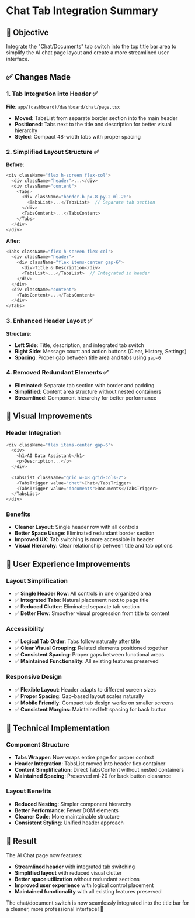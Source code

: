 # Chat Tab Integration Summary

## 🎯 Objective
Integrate the "Chat/Documents" tab switch into the top title bar area to simplify the AI chat page layout and create a more streamlined user interface.

## ✅ Changes Made

### 1. **Tab Integration into Header** ✅
**File**: `app/(dashboard)/dashboard/chat/page.tsx`
- **Moved**: TabsList from separate border section into the main header
- **Positioned**: Tabs next to the title and description for better visual hierarchy
- **Styled**: Compact 48-width tabs with proper spacing

### 2. **Simplified Layout Structure** ✅
**Before**: 
```typescript
<div className="flex h-screen flex-col">
  <div className="header">...</div>
  <div className="content">
    <Tabs>
      <div className="border-b px-8 py-2 ml-20">
        <TabsList>...</TabsList>  // Separate tab section
      </div>
      <TabsContent>...</TabsContent>
    </Tabs>
  </div>
</div>
```

**After**:
```typescript
<Tabs className="flex h-screen flex-col">
  <div className="header">
    <div className="flex items-center gap-6">
      <div>Title & Description</div>
      <TabsList>...</TabsList>  // Integrated in header
    </div>
  </div>
  <div className="content">
    <TabsContent>...</TabsContent>
  </div>
</Tabs>
```

### 3. **Enhanced Header Layout** ✅
**Structure**:
- **Left Side**: Title, description, and integrated tab switch
- **Right Side**: Message count and action buttons (Clear, History, Settings)
- **Spacing**: Proper gap between title area and tabs using `gap-6`

### 4. **Removed Redundant Elements** ✅
- **Eliminated**: Separate tab section with border and padding
- **Simplified**: Content area structure without nested containers
- **Streamlined**: Component hierarchy for better performance

## 🎨 Visual Improvements

### **Header Integration**
```typescript
<div className="flex items-center gap-6">
  <div>
    <h1>AI Data Assistant</h1>
    <p>Description...</p>
  </div>
  
  <TabsList className="grid w-48 grid-cols-2">
    <TabsTrigger value="chat">Chat</TabsTrigger>
    <TabsTrigger value="documents">Documents</TabsTrigger>
  </TabsList>
</div>
```

### **Benefits**
- **Cleaner Layout**: Single header row with all controls
- **Better Space Usage**: Eliminated redundant border section
- **Improved UX**: Tab switching is more accessible in header
- **Visual Hierarchy**: Clear relationship between title and tab options

## 🚀 User Experience Improvements

### **Layout Simplification**
- ✅ **Single Header Row**: All controls in one organized area
- ✅ **Integrated Tabs**: Natural placement next to page title
- ✅ **Reduced Clutter**: Eliminated separate tab section
- ✅ **Better Flow**: Smoother visual progression from title to content

### **Accessibility**
- ✅ **Logical Tab Order**: Tabs follow naturally after title
- ✅ **Clear Visual Grouping**: Related elements positioned together
- ✅ **Consistent Spacing**: Proper gaps between functional areas
- ✅ **Maintained Functionality**: All existing features preserved

### **Responsive Design**
- ✅ **Flexible Layout**: Header adapts to different screen sizes
- ✅ **Proper Spacing**: Gap-based layout scales naturally
- ✅ **Mobile Friendly**: Compact tab design works on smaller screens
- ✅ **Consistent Margins**: Maintained left spacing for back button

## 🔧 Technical Implementation

### **Component Structure**
- **Tabs Wrapper**: Now wraps entire page for proper context
- **Header Integration**: TabsList moved into header flex container
- **Content Simplification**: Direct TabsContent without nested containers
- **Maintained Spacing**: Preserved ml-20 for back button clearance

### **Layout Benefits**
- **Reduced Nesting**: Simpler component hierarchy
- **Better Performance**: Fewer DOM elements
- **Cleaner Code**: More maintainable structure
- **Consistent Styling**: Unified header approach

## 🚀 Result

The AI Chat page now features:
- **Streamlined header** with integrated tab switching
- **Simplified layout** with reduced visual clutter
- **Better space utilization** without redundant sections
- **Improved user experience** with logical control placement
- **Maintained functionality** with all existing features preserved

The chat/document switch is now seamlessly integrated into the title bar for a cleaner, more professional interface! 🎉